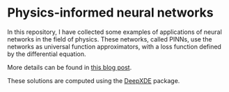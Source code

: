 # Physics-informed neural networks

In this repository, I have collected some examples of applications of neural networks in the field of physics. These networks, called PINNs, use the networks as universal function approximators, with a loss function defined by the differential equation.

More details can be found in [this blog post](https://nchagnet.pages.dev/blog/physics-informed-neural-networks/).

These solutions are computed using the [DeepXDE](https://deepxde.readthedocs.io/en/latest/) package.
